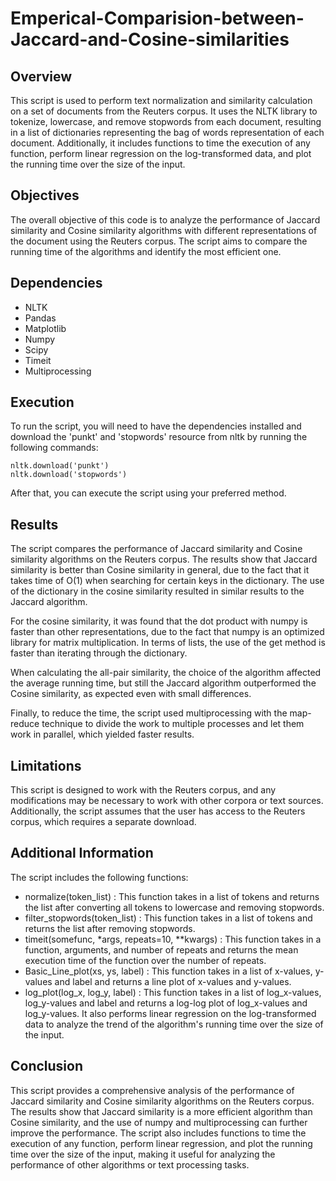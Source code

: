 # Emperical-Comparision-between-Jaccard-and-Cosine-similarities
## Overview
This script is used to perform text normalization and similarity calculation on a set of documents from the Reuters corpus. It uses the NLTK library to tokenize, lowercase, and remove stopwords from each document, resulting in a list of dictionaries representing the bag of words representation of each document. Additionally, it includes functions to time the execution of any function, perform linear regression on the log-transformed data, and plot the running time over the size of the input.

## Objectives
The overall objective of this code is to analyze the performance of Jaccard similarity and Cosine similarity algorithms with different representations of the document using the Reuters corpus. The script aims to compare the running time of the algorithms and identify the most efficient one.

## Dependencies
- NLTK
- Pandas
- Matplotlib
- Numpy
- Scipy
- Timeit
- Multiprocessing
## Execution
To run the script, you will need to have the dependencies installed and download the 'punkt' and 'stopwords' resource from nltk by running the following commands:
```
nltk.download('punkt')
nltk.download('stopwords')
```
After that, you can execute the script using your preferred method.

## Results
The script compares the performance of Jaccard similarity and Cosine similarity algorithms on the Reuters corpus. The results show that Jaccard similarity is better than Cosine similarity in general, due to the fact that it takes time of O(1) when searching for certain keys in the dictionary. The use of the dictionary in the cosine similarity resulted in similar results to the Jaccard algorithm.

For the cosine similarity, it was found that the dot product with numpy is faster than other representations, due to the fact that numpy is an optimized library for matrix multiplication. In terms of lists, the use of the get method is faster than iterating through the dictionary.

When calculating the all-pair similarity, the choice of the algorithm affected the average running time, but still the Jaccard algorithm outperformed the Cosine similarity, as expected even with small differences.

Finally, to reduce the time, the script used multiprocessing with the map-reduce technique to divide the work to multiple processes and let them work in parallel, which yielded faster results.

## Limitations
This script is designed to work with the Reuters corpus, and any modifications may be necessary to work with other corpora or text sources. Additionally, the script assumes that the user has access to the Reuters corpus, which requires a separate download.
## Additional Information
The script includes the following functions:
- normalize(token_list) : This function takes in a list of tokens and returns the list after converting all tokens to lowercase and removing stopwords.
- filter_stopwords(token_list) : This function takes in a list of tokens and returns the list after removing stopwords.
- timeit(somefunc, *args, repeats=10, **kwargs) : This function takes in a function, arguments, and number of repeats and returns the mean execution time of the function over the number of repeats.
- Basic_Line_plot(xs, ys, label) : This function takes in a list of x-values, y-values and label and returns a line plot of x-values and y-values.
- log_plot(log_x, log_y, label) : This function takes in a list of log_x-values, log_y-values and label and returns a log-log plot of log_x-values and log_y-values. It also performs linear regression on the log-transformed data to analyze the trend of the algorithm's running time over the size of the input.
## Conclusion
This script provides a comprehensive analysis of the performance of Jaccard similarity and Cosine similarity algorithms on the Reuters corpus. The results show that Jaccard similarity is a more efficient algorithm than Cosine similarity, and the use of numpy and multiprocessing can further improve the performance. The script also includes functions to time the execution of any function, perform linear regression, and plot the running time over the size of the input, making it useful for analyzing the performance of other algorithms or text processing tasks.
